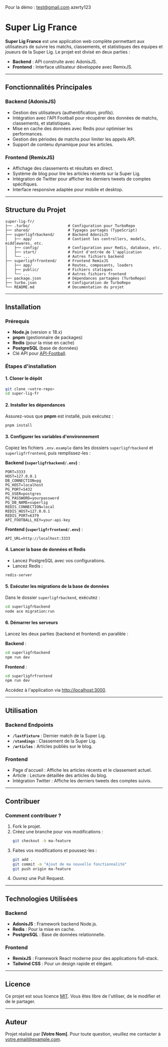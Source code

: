 Pour la démo : 
test@gmail.com
azerty123

# Super Lig France

**Super Lig France** est une application web complète permettant aux utilisateurs de suivre les matchs, classements, 
et statistiques des équipes et joueurs de la Super Lig. Le projet est divisé en deux parties :
- **Backend** : API construite avec AdonisJS.
- **Frontend** : Interface utilisateur développée avec RemixJS.

---

## **Fonctionnalités Principales**

### Backend (AdonisJS)
- Gestion des utilisateurs (authentification, profils).
- Intégration avec l'API Football pour récupérer des données de matchs, classements, et statistiques.
- Mise en cache des données avec Redis pour optimiser les performances.
- Gestion des périodes de matchs pour limiter les appels API.
- Support de contenu dynamique pour les articles.

### Frontend (RemixJS)
- Affichage des classements et résultats en direct.
- Système de blog pour lire les articles récents sur la Super Lig.
- Intégration de Twitter pour afficher les derniers tweets de comptes spécifiques.
- Interface responsive adaptée pour mobile et desktop.

---

## **Structure du Projet**

```plaintext
super-lig-fr/
├── .turbo/                 # Configuration pour TurboRepo
├── shared/                 # Typages partagés (TypeScript)
├── superligfrbackend/      # Backend AdonisJS
│   ├── app/                # Contient les controllers, models, middlewares, etc.
│   ├── config/             # Configuration pour Redis, database, etc.
│   ├── start/              # Point d'entrée de l'application
│   └── ...                 # Autres fichiers backend
├── superligfrfrontend/     # Frontend RemixJS
│   ├── app/                # Routes, composants, loaders
│   ├── public/             # Fichiers statiques
│   └── ...                 # Autres fichiers frontend
├── package.json            # Dépendances partagées (TurboRepo)
├── turbo.json              # Configuration de TurboRepo
└── README.md               # Documentation du projet
```

---

## **Installation**

### Prérequis
- **Node.js** (version ≥ 18.x)
- **pnpm** (gestionnaire de packages)
- **Redis** (pour la mise en cache)
- **PostgreSQL** (base de données)
- Clé API pour [API-Football](https://www.api-football.com/).

### Étapes d'installation

#### 1. Cloner le dépôt
```bash
git clone <votre-repo>
cd super-lig-fr
```

#### 2. Installer les dépendances
Assurez-vous que **pnpm** est installé, puis exécutez :
```bash
pnpm install
```

#### 3. Configurer les variables d'environnement
Copiez les fichiers `.env.example` dans les dossiers `superligfrbackend` et `superligfrfrontend`, puis remplissez-les :

**Backend (`superligfrbackend/.env`)** :
```plaintext
PORT=3333
HOST=127.0.0.1
DB_CONNECTION=pg
PG_HOST=localhost
PG_PORT=5432
PG_USER=postgres
PG_PASSWORD=yourpassword
PG_DB_NAME=superlig
REDIS_CONNECTION=local
REDIS_HOST=127.0.0.1
REDIS_PORT=6379
API_FOOTBALL_KEY=your-api-key
```

**Frontend (`superligfrfrontend/.env`)** :
```plaintext
API_URL=http://localhost:3333
```

#### 4. Lancer la base de données et Redis
- Lancez PostgreSQL avec vos configurations.
- Lancez Redis :
```bash
redis-server
```

#### 5. Exécuter les migrations de la base de données
Dans le dossier `superligfrbackend`, exécutez :
```bash
cd superligfrbackend
node ace migration:run
```

#### 6. Démarrer les serveurs
Lancez les deux parties (backend et frontend) en parallèle :

**Backend** :
```bash
cd superligfrbackend
npm run dev
```

**Frontend** :
```bash
cd superligfrfrontend
npm run dev
```

Accédez à l'application via [http://localhost:3000](http://localhost:3000).

---

## **Utilisation**

### Backend Endpoints
- **`/lastFixture`** : Dernier match de la Super Lig.
- **`/standings`** : Classement de la Super Lig.
- **`/articles`** : Articles publiés sur le blog.

### Frontend
- Page d'accueil : Affiche les articles récents et le classement actuel.
- Article : Lecture détaillée des articles du blog.
- Intégration Twitter : Affiche les derniers tweets des comptes suivis.

---

## **Contribuer**

### Comment contribuer ?
1. Fork le projet.
2. Créez une branche pour vos modifications :
   ```bash
   git checkout -b ma-feature
   ```
3. Faites vos modifications et poussez-les :
   ```bash
   git add .
   git commit -m "Ajout de ma nouvelle fonctionnalité"
   git push origin ma-feature
   ```
4. Ouvrez une Pull Request.

---

## **Technologies Utilisées**

### Backend
- **AdonisJS** : Framework backend Node.js.
- **Redis** : Pour la mise en cache.
- **PostgreSQL** : Base de données relationnelle.

### Frontend
- **RemixJS** : Framework React moderne pour des applications full-stack.
- **Tailwind CSS** : Pour un design rapide et élégant.

---

## **Licence**

Ce projet est sous licence [MIT](LICENSE). Vous êtes libre de l'utiliser, de le modifier et de le partager.

---

## **Auteur**

Projet réalisé par **[Votre Nom]**. Pour toute question, veuillez me contacter à [votre.email@example.com](mailto:votre.email@example.com).
